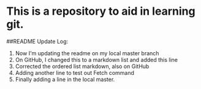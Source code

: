 # This is a repository to aid in learning git.
##README Update Log:
1. Now I'm updating the readme on my local master branch
2. On GitHub, I changed this to a markdown list and added this line
3. Corrected the ordered list markdown, also on GitHub
4. Adding another line to test out Fetch command
5. Finally adding a line in the local master.
